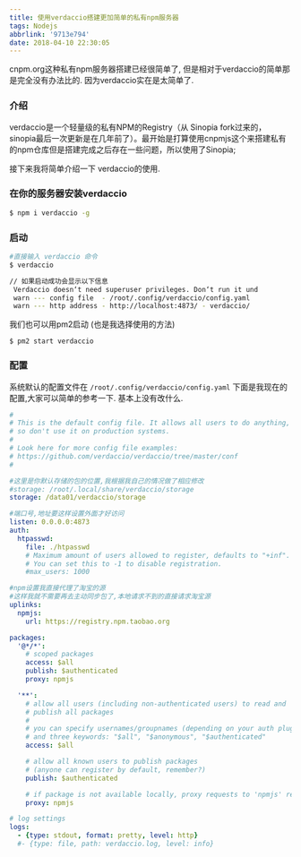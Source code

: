 ```yaml
---
title: 使用verdaccio搭建更加简单的私有npm服务器
tags: Nodejs
abbrlink: '9713e794'
date: 2018-04-10 22:30:05
---
```

 cnpm.org这种私有npm服务器搭建已经很简单了,
但是相对于verdaccio的简单那是完全没有办法比的.
因为verdaccio实在是太简单了.

### 介绍
verdaccio是一个轻量级的私有NPM的Registry（从 Sinopia fork过来的，sinopia最后一次更新是在几年前了）。最开始是打算使用cnpmjs这个来搭建私有的npm仓库但是搭建完成之后存在一些问题，所以使用了Sinopia;

接下来我将简单介绍一下 verdaccio的使用.

### 在你的服务器安装verdaccio
```bash
$ npm i verdaccio -g
```

### 启动

```bash
#直接输入 verdaccio 命令
$ verdaccio

// 如果启动成功会显示以下信息
 Verdaccio doesn‘t need superuser privileges. Don‘t run it und
 warn --- config file  - /root/.config/verdaccio/config.yaml
 warn --- http address - http://localhost:4873/ - verdaccio/
```

我们也可以用pm2启动 (也是我选择使用的方法)
```bash
$ pm2 start verdaccio
```


### 配置
系统默认的配置文件在 `/root/.config/verdaccio/config.yaml`
下面是我现在的配置,大家可以简单的参考一下.
基本上没有改什么.
```yaml
#
# This is the default config file. It allows all users to do anything,
# so don't use it on production systems.
#
# Look here for more config file examples:
# https://github.com/verdaccio/verdaccio/tree/master/conf
#

#这里是你默认存储的包的位置,我根据我自己的情况做了相应修改
#storage: /root/.local/share/verdaccio/storage
storage: /data01/verdaccio/storage

#端口号,地址要这样设置外面才好访问
listen: 0.0.0.0:4873
auth:
  htpasswd:
    file: ./htpasswd
    # Maximum amount of users allowed to register, defaults to "+inf".
    # You can set this to -1 to disable registration.
    #max_users: 1000

#npm设置我直接代理了淘宝的源
#这样我就不需要再去主动同步包了,本地请求不到的直接请求淘宝源
uplinks:
  npmjs:
    url: https://registry.npm.taobao.org

packages:
  '@*/*':
    # scoped packages
    access: $all
    publish: $authenticated
    proxy: npmjs

  '**':
    # allow all users (including non-authenticated users) to read and
    # publish all packages
    #
    # you can specify usernames/groupnames (depending on your auth plugin)
    # and three keywords: "$all", "$anonymous", "$authenticated"
    access: $all

    # allow all known users to publish packages
    # (anyone can register by default, remember?)
    publish: $authenticated

    # if package is not available locally, proxy requests to 'npmjs' registry
    proxy: npmjs

# log settings
logs:
  - {type: stdout, format: pretty, level: http}
  #- {type: file, path: verdaccio.log, level: info}
```